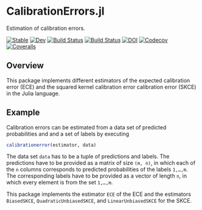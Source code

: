# CalibrationErrors.jl

Estimation of calibration errors.

[![Stable](https://img.shields.io/badge/docs-stable-blue.svg)](https://devmotion.github.io/CalibrationErrors.jl/stable)
[![Dev](https://img.shields.io/badge/docs-dev-blue.svg)](https://devmotion.github.io/CalibrationErrors.jl/dev)
[![Build Status](https://travis-ci.com/devmotion/CalibrationErrors.jl.svg?branch=master)](https://travis-ci.com/devmotion/CalibrationErrors.jl)
[![Build Status](https://ci.appveyor.com/api/projects/status/github/devmotion/CalibrationErrors.jl?svg=true)](https://ci.appveyor.com/project/devmotion/CalibrationErrors-jl)
[![DOI](https://zenodo.org/badge/188981243.svg)](https://zenodo.org/badge/latestdoi/188981243)
[![Codecov](https://codecov.io/gh/devmotion/CalibrationErrors.jl/branch/master/graph/badge.svg)](https://codecov.io/gh/devmotion/CalibrationErrors.jl)
[![Coveralls](https://coveralls.io/repos/github/devmotion/CalibrationErrors.jl/badge.svg?branch=master)](https://coveralls.io/github/devmotion/CalibrationErrors.jl?branch=master)

## Overview

This package implements different estimators of the expected calibration error
(ECE) and the squared kernel calibration error calibration error (SKCE) in the
Julia language.

## Example

Calibration errors can be estimated from a data set of predicted probabilities
and and a set of labels by executing
```julia
calibrationerror(estimator, data)
```

The data set `data` has to be a tuple of predictions and labels. The predictions
have to be provided as a matrix of size `(m, n)`, in which each of the `n`
columns corresponds to predicted probabilities of the labels `1,…,m`. The
corresponding labels have to be provided as a vector of length `n`, in which
every element is from the set `1,…,m`.

This package implements the estimator `ECE` of the ECE and the estimators
`BiasedSKCE`, `QuadraticUnbiasedSKCE`, and `LinearUnbiasedSKCE` for the SKCE.
